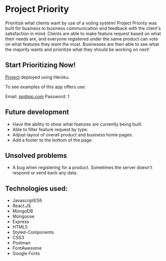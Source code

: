 # Project Priority

Prioritize what clients want by use of a voting system! Project Priority was built for business to business communication and feedback with the client's satisfaction in mind. Clients are able to make feature request based on what their needs are, and everyone registered under the same product can vote on what features they want the most. Businesses are then able to see what the majority wants and prioritize what they should be working on next!  

## Start Prioritizing Now!
[Project](https://projectpriority.herokuapp.com/) deployed using Heroku.

To see examples of this app offers use:

Email: pp@pp.com
Password: 1


## Future development
* Have the ability to show what features are currently being built.
* Able to filter feature request by type.
* Adjust layout of overall product and business home pages.
* Add a footer to the bottom of the page.


## Unsolved problems

* A bug when registering for a product. Sometimes the server doesn't respond or send back any data.


## Technologies used:
* JavascriptES6
* React.JS
* MongoDB
* Mongoose
* Express
* HTML5
* Styled-Components
* CSS3
* Postman
* FontAwesome
* Google Fonts
